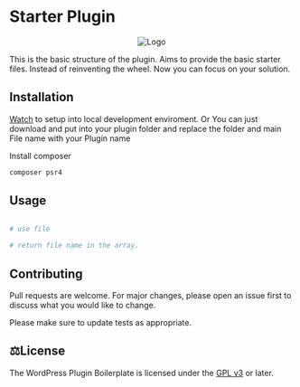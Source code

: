 # Starter Plugin

<p align="center">
  <img src="https://user-images.githubusercontent.com/12247382/168635713-966f5cd3-ccf7-4642-8cfc-c55603d338d6.png" alt="Logo">
</p>

This is the basic structure of the plugin. Aims to provide the basic starter files. Instead of reinventing the wheel. Now you can focus on your solution.

## Installation

 [Watch](https://youtube_url) to setup into local development enviroment. Or
You can just download and put into your plugin folder and replace the folder and main File name with your Plugin name

Install composer
```bash
composer psr4
```

## Usage

```PHP

# use file

# return file name in the array.


```

## Contributing
Pull requests are welcome. For major changes, please open an issue first to discuss what you would like to change.

Please make sure to update tests as appropriate.

## ⚖️License
The WordPress Plugin Boilerplate is licensed under the [GPL v3](license.txt) or later.
